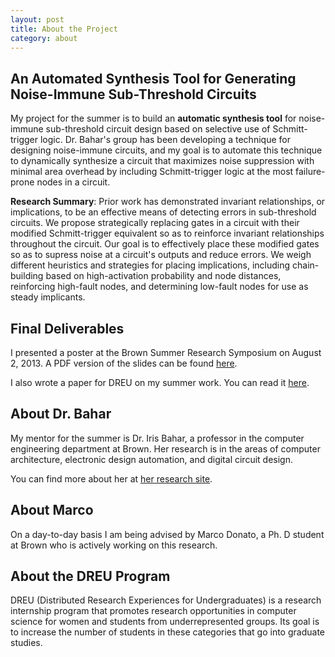 ```yaml
---
layout: post 
title: About the Project 
category: about
---
```


## An Automated Synthesis Tool for Generating Noise-Immune Sub-Threshold Circuits
My project for the summer is to build an <b>automatic synthesis tool</b>
for noise-immune sub-threshold circuit design based on selective
use of Schmitt-trigger logic. Dr. Bahar's group has been developing a 
technique for designing noise-immune circuits, and my goal is to 
automate this technique to dynamically synthesize a circuit that
maximizes noise suppression with minimal area overhead by including 
Schmitt-trigger logic at the most failure-prone nodes in a circuit. 

<b>Research Summary</b>: Prior work has demonstrated invariant relationships, or
implications, to be an effective means of detecting errors in sub-threshold circuits.
We propose strategically replacing gates in a circuit with their modified Schmitt-trigger
equivalent so as to reinforce invariant relationships throughout the circuit. Our goal is
to effectively place these modified gates so as to supress noise at a circuit's outputs and
reduce errors. We weigh different heuristics and strategies for placing implications,
including chain-building based on high-activation probability and node distances, reinforcing high-fault
nodes, and determining low-fault nodes for use as steady implicants.

## Final Deliverables

I presented a poster at the Brown Summer Research Symposium on August 2, 2013. A PDF version of the slides 
can be found <a href="{{ site.baseurl }}/assets/dreu_poster.pdf">here</a>.

I also wrote a paper for DREU on my summer work. You can read it <a href="{{ site.baseurl }}/assets/dreu_paper.pdf">here</a>.

## About Dr. Bahar

My mentor for the summer is Dr. Iris Bahar, a professor 
in the computer engineering department at Brown. Her 
research is in the areas of computer architecture, 
electronic design automation, and digital circuit design.

You can find more about her at 
<a href="https://research.brown.edu/myresearch/R._Iris_Bahar">her research site</a>.

## About Marco

On a day-to-day basis I am being advised by Marco Donato,
 a Ph. D student at Brown who is actively working on this research.
 
## About the DREU Program

DREU (Distributed Research Experiences for Undergraduates) 
is a research internship program that promotes research 
opportunities in computer science for women and students 
from underrepresented groups. Its goal is to increase the 
number of students in these categories that go into 
graduate studies.
